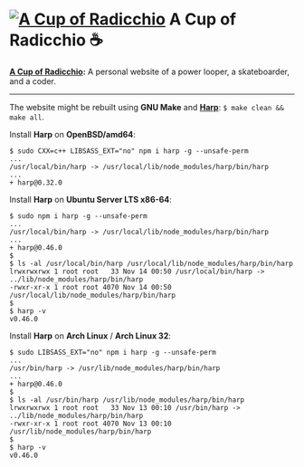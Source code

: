 # [![A Cup of Radicchio](http://rgolubtsov.github.io/favicon.ico)](http://rgolubtsov.github.io) A Cup of Radicchio :coffee:

**[A Cup of Radicchio](http://rgolubtsov.github.io "A Cup of Radicchio: A personal website of a power looper, a skateboarder, and a coder"):** A personal website of a power looper, a skateboarder, and a coder.

---

The website might be rebuilt using **GNU Make** and **[Harp](http://harpjs.com "Harp, the static web server with built-in preprocessing")**: `$ make clean && make all`.

Install **Harp** on **OpenBSD/amd64**:

```
$ sudo CXX=c++ LIBSASS_EXT="no" npm i harp -g --unsafe-perm
...
/usr/local/bin/harp -> /usr/local/lib/node_modules/harp/bin/harp
...
+ harp@0.32.0
```

Install **Harp** on **Ubuntu Server LTS x86-64**:

```
$ sudo npm i harp -g --unsafe-perm
...
/usr/local/bin/harp -> /usr/local/lib/node_modules/harp/bin/harp
...
+ harp@0.46.0
$
$ ls -al /usr/local/bin/harp /usr/local/lib/node_modules/harp/bin/harp
lrwxrwxrwx 1 root root   33 Nov 14 00:50 /usr/local/bin/harp -> ../lib/node_modules/harp/bin/harp
-rwxr-xr-x 1 root root 4070 Nov 14 00:50 /usr/local/lib/node_modules/harp/bin/harp
$
$ harp -v
v0.46.0
```

Install **Harp** on **Arch Linux** / **Arch Linux 32**:

```
$ sudo LIBSASS_EXT="no" npm i harp -g --unsafe-perm
...
/usr/bin/harp -> /usr/lib/node_modules/harp/bin/harp
...
+ harp@0.46.0
$
$ ls -al /usr/bin/harp /usr/lib/node_modules/harp/bin/harp
lrwxrwxrwx 1 root root   33 Nov 13 00:10 /usr/bin/harp -> ../lib/node_modules/harp/bin/harp
-rwxr-xr-x 1 root root 4070 Nov 13 00:10 /usr/lib/node_modules/harp/bin/harp
$
$ harp -v
v0.46.0
```
